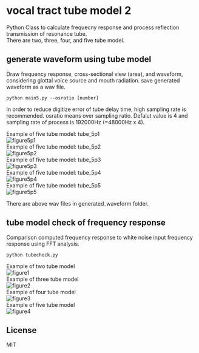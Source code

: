 # vocal tract tube model 2   

Python Class to calculate frequecny response and process reflection transmission of resonance tube.  
There are two, three, four, and five tube model.  


## generate waveform using tube model  

Draw frequency response, cross-sectional view (area), and waveform, considering glottal voice source and mouth radiation. save generated waveform as a wav file.  

```
python main5.py --osratio [number]  
```
In order to reduce digitize error of tube delay time, high sampling rate is recommended. 
osratio means over sampling ratio. Defalut value is 4 and sampling rate of process is 192000Hz (=48000Hz x 4).  

Example of five tube model: tube_5p1  
![figure5p1](docs/Figure_tube_5p1.png)  
Example of five tube model: tube_5p2  
![figure5p2](docs/Figure_tube_5p2.png)  
Example of five tube model: tube_5p3  
![figure5p3](docs/Figure_tube_5p3.png)  
Example of five tube model: tube_5p4  
![figure5p4](docs/Figure_tube_5p4.png)  
Example of five tube model: tube_5p5  
![figure5p5](docs/Figure_tube_5p5.png)  

There are above wav files in generated_waveform folder.    



## tube model check of frequency response    

Comparison computed frequency response to white noise input frequency response using FFT analysis.  

```
python tubecheck.py
```
Example of two tube model  
![figure1](docs/Figure_2tube.png)  
Example of three tube model  
![figure2](docs/Figure_3tube.png)  
Example of four tube model  
![figure3](docs/Figure_4tube.png)  
Example of five tube model  
![figure4](docs/Figure_5tube.png)  


## License    
MIT  
